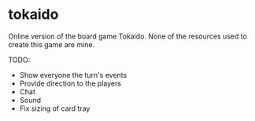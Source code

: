 # tokaido
Online version of the board game Tokaido. None of the resources used to create
this game are mine.

TODO:
* Show everyone the turn's events
* Provide direction to the players
* Chat
* Sound
* Fix sizing of card tray